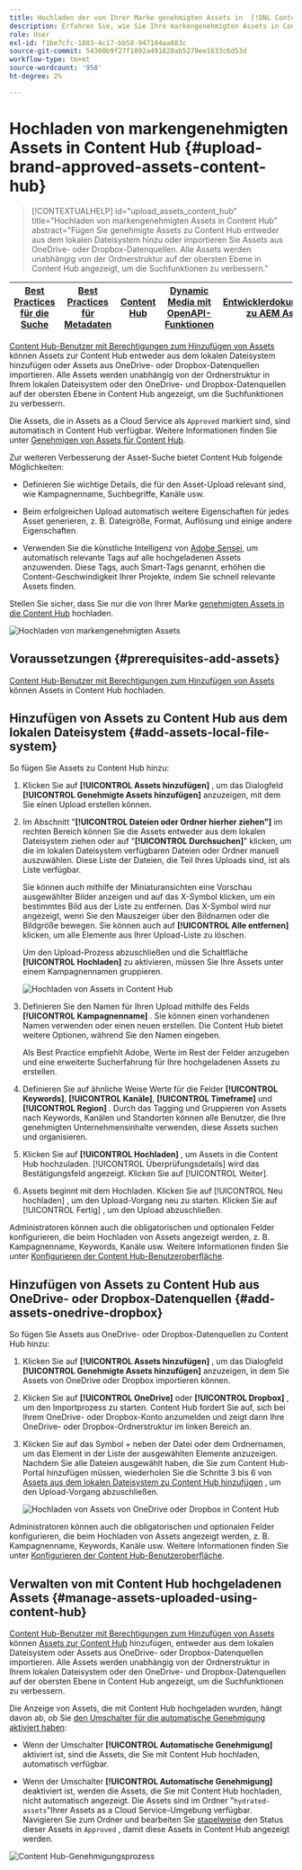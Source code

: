 ```yaml
---
title: Hochladen der von Ihrer Marke genehmigten Assets in  [!DNL Content Hub]
description: Erfahren Sie, wie Sie Ihre markengenehmigten Assets in Content Hub hochladen.
role: User
exl-id: f1be7cfc-1803-4c17-bb58-947104aa883c
source-git-commit: 54300b9f27f1092a491820ab5279ee1633c6d53d
workflow-type: tm+mt
source-wordcount: '958'
ht-degree: 2%

---
```


# Hochladen von markengenehmigten Assets in Content Hub {#upload-brand-approved-assets-content-hub}

>[!CONTEXTUALHELP]
>id="upload_assets_content_hub"
>title="Hochladen von markengenehmigten Assets in Content Hub"
>abstract="Fügen Sie genehmigte Assets zu Content Hub entweder aus dem lokalen Dateisystem hinzu oder importieren Sie Assets aus OneDrive- oder Dropbox-Datenquellen. Alle Assets werden unabhängig von der Ordnerstruktur auf der obersten Ebene in Content Hub angezeigt, um die Suchfunktionen zu verbessern."

| [Best Practices für die Suche](/help/assets/search-best-practices.md) | [Best Practices für Metadaten](/help/assets/metadata-best-practices.md) | [Content Hub](/help/assets/product-overview.md) | [Dynamic Media mit OpenAPI-Funktionen](/help/assets/dynamic-media-open-apis-overview.md) | [Entwicklerdokumentation zu AEM Assets](https://developer.adobe.com/experience-cloud/experience-manager-apis/) |
| ------------- | --------------------------- |---------|----|-----|

[Content Hub-Benutzer mit Berechtigungen zum Hinzufügen von Assets](/help/assets/deploy-content-hub.md#onboard-content-hub-users-add-assets) können Assets zur Content Hub entweder aus dem lokalen Dateisystem hinzufügen oder Assets aus OneDrive- oder Dropbox-Datenquellen importieren. Alle Assets werden unabhängig von der Ordnerstruktur in Ihrem lokalen Dateisystem oder den OneDrive- und Dropbox-Datenquellen auf der obersten Ebene in Content Hub angezeigt, um die Suchfunktionen zu verbessern.

Die Assets, die in Assets as a Cloud Service als `Approved` markiert sind, sind automatisch in Content Hub verfügbar. Weitere Informationen finden Sie unter [Genehmigen von Assets für Content Hub](/help/assets/approve-assets-content-hub.md).

Zur weiteren Verbesserung der Asset-Suche bietet Content Hub folgende Möglichkeiten:

* Definieren Sie wichtige Details, die für den Asset-Upload relevant sind, wie Kampagnenname, Suchbegriffe, Kanäle usw.

* Beim erfolgreichen Upload automatisch weitere Eigenschaften für jedes Asset generieren, z. B. Dateigröße, Format, Auflösung und einige andere Eigenschaften.

* Verwenden Sie die künstliche Intelligenz von [Adobe Sensei](https://www.adobe.com/de/sensei.html), um automatisch relevante Tags auf alle hochgeladenen Assets anzuwenden. Diese Tags, auch Smart-Tags genannt, erhöhen die Content-Geschwindigkeit Ihrer Projekte, indem Sie schnell relevante Assets finden.

Stellen Sie sicher, dass Sie nur die von Ihrer Marke [genehmigten Assets in die Content Hub](/help/assets/approve-assets.md) hochladen.

![Hochladen von markengenehmigten Assets](assets/upload-brand-approved-assets.png)

## Voraussetzungen {#prerequisites-add-assets}

[Content Hub-Benutzer mit Berechtigungen zum Hinzufügen von Assets](/help/assets/deploy-content-hub.md#onboard-content-hub-users-add-assets) können Assets in Content Hub hochladen.

## Hinzufügen von Assets zu Content Hub aus dem lokalen Dateisystem {#add-assets-local-file-system}

So fügen Sie Assets zu Content Hub hinzu:

1. Klicken Sie auf **[!UICONTROL Assets hinzufügen]** , um das Dialogfeld **[!UICONTROL Genehmigte Assets hinzufügen]** anzuzeigen, mit dem Sie einen Upload erstellen können.

1. Im Abschnitt &quot;**[!UICONTROL Dateien oder Ordner hierher ziehen&quot;]** im rechten Bereich können Sie die Assets entweder aus dem lokalen Dateisystem ziehen oder auf &quot;**[!UICONTROL Durchsuchen]**&quot; klicken, um die im lokalen Dateisystem verfügbaren Dateien oder Ordner manuell auszuwählen. Diese Liste der Dateien, die Teil Ihres Uploads sind, ist als Liste verfügbar.


   Sie können auch mithilfe der Miniaturansichten eine Vorschau ausgewählter Bilder anzeigen und auf das X-Symbol klicken, um ein bestimmtes Bild aus der Liste zu entfernen. Das X-Symbol wird nur angezeigt, wenn Sie den Mauszeiger über den Bildnamen oder die Bildgröße bewegen. Sie können auch auf **[!UICONTROL Alle entfernen]** klicken, um alle Elemente aus Ihrer Upload-Liste zu löschen.

   Um den Upload-Prozess abzuschließen und die Schaltfläche **[!UICONTROL Hochladen]** zu aktivieren, müssen Sie Ihre Assets unter einem Kampagnennamen gruppieren.

   ![Hochladen von Assets in Content Hub](assets/upload-assets-content-hub.png)

1. Definieren Sie den Namen für Ihren Upload mithilfe des Felds **[!UICONTROL Kampagnenname]** . Sie können einen vorhandenen Namen verwenden oder einen neuen erstellen. Die Content Hub bietet weitere Optionen, während Sie den Namen eingeben. <!--You can define multiple Campaign names for your upload. While you are typing a name, either click anywhere else within the dialog box or press the `,` (Comma) key to register the name.-->

   Als Best Practice empfiehlt Adobe, Werte im Rest der Felder anzugeben und eine erweiterte Sucherfahrung für Ihre hochgeladenen Assets zu erstellen.

1. Definieren Sie auf ähnliche Weise Werte für die Felder **[!UICONTROL Keywords]**, **[!UICONTROL Kanäle]**, **[!UICONTROL Timeframe]** und **[!UICONTROL Region]** . Durch das Tagging und Gruppieren von Assets nach Keywords, Kanälen und Standorten können alle Benutzer, die Ihre genehmigten Unternehmensinhalte verwenden, diese Assets suchen und organisieren.

1. Klicken Sie auf **[!UICONTROL Hochladen]** , um Assets in die Content Hub hochzuladen. [!UICONTROL Überprüfungsdetails] wird das Bestätigungsfeld angezeigt. Klicken Sie auf [!UICONTROL Weiter].

1. Assets beginnt mit dem Hochladen. Klicken Sie auf [!UICONTROL Neu hochladen] , um den Upload-Vorgang neu zu starten. Klicken Sie auf [!UICONTROL Fertig] , um den Upload abzuschließen.

Administratoren können auch die obligatorischen und optionalen Felder konfigurieren, die beim Hochladen von Assets angezeigt werden, z. B. Kampagnenname, Keywords, Kanäle usw. Weitere Informationen finden Sie unter [Konfigurieren der Content Hub-Benutzeroberfläche](configure-content-hub-ui-options.md#configure-upload-options-content-hub).


## Hinzufügen von Assets zu Content Hub aus OneDrive- oder Dropbox-Datenquellen {#add-assets-onedrive-dropbox}

So fügen Sie Assets aus OneDrive- oder Dropbox-Datenquellen zu Content Hub hinzu:

1. Klicken Sie auf **[!UICONTROL Assets hinzufügen]** , um das Dialogfeld **[!UICONTROL Genehmigte Assets hinzufügen]** anzuzeigen, in dem Sie Assets von OneDrive oder Dropbox importieren können.

1. Klicken Sie auf **[!UICONTROL OneDrive]** oder **[!UICONTROL Dropbox]** , um den Importprozess zu starten. Content Hub fordert Sie auf, sich bei Ihrem OneDrive- oder Dropbox-Konto anzumelden und zeigt dann Ihre OneDrive- oder Dropbox-Ordnerstruktur im linken Bereich an.

1. Klicken Sie auf das Symbol + neben der Datei oder dem Ordnernamen, um das Element in der Liste der ausgewählten Elemente anzuzeigen. Nachdem Sie alle Dateien ausgewählt haben, die Sie zum Content Hub-Portal hinzufügen müssen, wiederholen Sie die Schritte 3 bis 6 von [Assets aus dem lokalen Dateisystem zu Content Hub hinzufügen](#add-assets-local-file-system) , um den Upload-Vorgang abzuschließen.

   ![Hochladen von Assets von OneDrive oder Dropbox](assets/add-assets-onedrive-dropbox.png) in Content Hub

Administratoren können auch die obligatorischen und optionalen Felder konfigurieren, die beim Hochladen von Assets angezeigt werden, z. B. Kampagnenname, Keywords, Kanäle usw. Weitere Informationen finden Sie unter [Konfigurieren der Content Hub-Benutzeroberfläche](configure-content-hub-ui-options.md#configure-upload-options-content-hub).

## Verwalten von mit Content Hub hochgeladenen Assets {#manage-assets-uploaded-using-content-hub}

[Content Hub-Benutzer mit Berechtigungen zum Hinzufügen von Assets](/help/assets/deploy-content-hub.md#onboard-content-hub-users-add-assets) können [Assets zur Content Hub](/help/assets/upload-brand-approved-assets.md) hinzufügen, entweder aus dem lokalen Dateisystem oder Assets aus OneDrive- oder Dropbox-Datenquellen importieren. Alle Assets werden unabhängig von der Ordnerstruktur in Ihrem lokalen Dateisystem oder den OneDrive- und Dropbox-Datenquellen auf der obersten Ebene in Content Hub angezeigt, um die Suchfunktionen zu verbessern.

Die Anzeige von Assets, die mit Content Hub hochgeladen wurden, hängt davon ab, ob Sie [den Umschalter für die automatische Genehmigung aktiviert haben](/help/assets/configure-content-hub-ui-options.md#configure-import-options-content-hub):

* Wenn der Umschalter **[!UICONTROL Automatische Genehmigung]** aktiviert ist, sind die Assets, die Sie mit Content Hub hochladen, automatisch verfügbar.

* Wenn der Umschalter **[!UICONTROL Automatische Genehmigung]** deaktiviert ist, werden die Assets, die Sie mit Content Hub hochladen, nicht automatisch angezeigt. Die Assets sind im Ordner &quot;`hydrated-assets`&quot;Ihrer Assets as a Cloud Service-Umgebung verfügbar. Navigieren Sie zum Ordner und bearbeiten Sie [stapelweise](#bulk-approve-assets-content-hub) den Status dieser Assets in `Approved` , damit diese Assets in Content Hub angezeigt werden.

![Content Hub-Genehmigungsprozess](/help/assets/assets/content-hub-approval.png)
